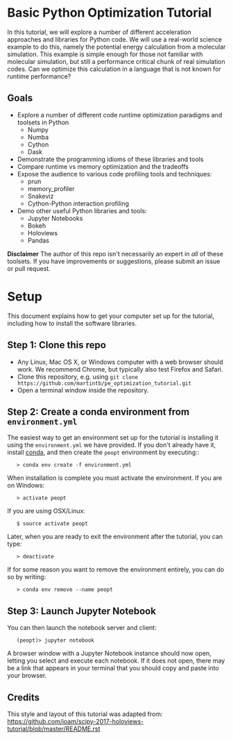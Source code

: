 Basic Python Optimization Tutorial
==================================
In this tutorial, we will explore a number of different acceleration approaches
and libraries for Python code. We will use a real-world science example to do 
this, namely the potential energy calculation from a molecular simulation. This 
example is simple enough for those not familiar with molecular simulation, but 
still a performance critical chunk of real simulation codes. Can we optimize 
this calculation in a language that is not known for runtime performance?

Goals
-----
- Explore a number of different code runtime optimization paradigms and 
toolsets in Python
    - Numpy
    - Numba
    - Cython
    - Dask
- Demonstrate the programming idioms of these libraries and tools
- Compare runtime vs memory optimization and the tradeoffs
- Expose the audience to various code profiling tools and techniques:
    - prun
    - memory_profiler
    - Snakeviz
    - Cython-Python interaction profiling
- Demo other useful Python libraries and tools:
    - Jupyter Notebooks
    - Bokeh
    - Holoviews
    - Pandas

**Disclaimer**
The author of this repo isn't necessarily an expert in *all* of these 
toolsets. If you have improvements or suggestions, please submit an issue
or pull request.

Setup
=====
This document explains how to get your computer set up for the
tutorial, including how to install the software libraries.

Step 1: Clone this repo
-----------------------

- Any Linux, Mac OS X, or Windows computer with a web browser should work.  We recommend Chrome, but typically also test Firefox and Safari.
- Clone this repository, e.g. using ```git clone https://github.com/martintb/pe_optimization_tutorial.git```
- Open a terminal window inside the repository.


Step 2: Create a conda environment from ``environment.yml``
-----------------------------------------------------------

The easiest way to get an environment set up for the tutorial is
installing it using the ``environment.yml`` we have provided. If you
don't already have it, install [conda](https://www.continuum.io/downloads),
and then create the ``peopt`` environment by executing::
```
   > conda env create -f environment.yml
```
When installation is complete you must activate the environment. If you
are on Windows:
```
   > activate peopt
```
If you are using OSX/Linux:
```
   $ source activate peopt
```

Later, when you are ready to exit the environment after the tutorial, you can type:
```
   > deactivate
```
If for some reason you want to remove the environment entirely, you can do so by writing:

```
   > conda env remove --name peopt
```


Step 3: Launch Jupyter Notebook
-------------------------------

You can then launch the notebook server and client:
```
   (peopt)> jupyter notebook 
```
A browser window with a Jupyter Notebook instance should now open, letting
you select and execute each notebook. If it does not open, there may be a link
that appears in your terminal that you should copy and paste into your browser.

Credits
-------
This style and layout of this tutorial was adapted from:
https://github.com/ioam/scipy-2017-holoviews-tutorial/blob/master/README.rst
